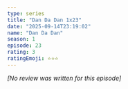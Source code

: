 ```yaml
---
type: series
title: "Dan Da Dan 1x23"
date: "2025-09-14T23:19:02"
name: "Dan Da Dan"
season: 1
episode: 23
rating: 3
ratingEmoji: ⭐️⭐️⭐️
---
```


*[No review was written for this episode]*
